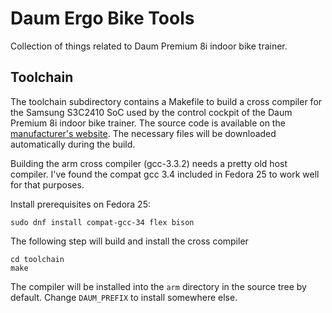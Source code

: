 # Daum Ergo Bike Tools

Collection of things related to Daum Premium 8i indoor bike trainer.

## Toolchain

The toolchain subdirectory contains a Makefile to build a cross
compiler for the Samsung S3C2410 SoC used by the control cockpit of
the Daum Premium 8i indoor bike trainer. The source code is available
on the
[manufacturer's website](http://www.daum-electronic.de/de/download/GPL/).
The necessary files will be downloaded automatically during the build.

Building the arm cross compiler (gcc-3.3.2) needs a pretty old host
compiler. I've found the compat gcc 3.4 included in Fedora 25 to work
well for that purposes.

Install prerequisites on Fedora 25:

```
sudo dnf install compat-gcc-34 flex bison
```

The following step will build and install the cross compiler

```
cd toolchain
make
```

The compiler will be installed into the `arm` directory in the
source tree by default. Change `DAUM_PREFIX` to install somewhere else.
